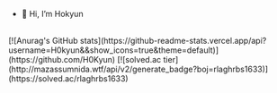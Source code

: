 - 👋 Hi, I’m Hokyun
<br>
[![Anurag's GitHub stats](https://github-readme-stats.vercel.app/api?username=H0kyun&&show_icons=true&theme=default)](https://github.com/H0Kyun)
[![solved.ac tier](http://mazassumnida.wtf/api/v2/generate_badge?boj=rlaghrbs1633)](https://solved.ac/rlaghrbs1633)
